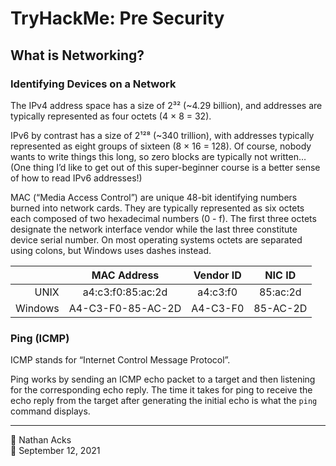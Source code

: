 # TryHackMe: Pre Security

## What is Networking?

### Identifying Devices on a Network

The IPv4 address space has a size of 2³² (~4.29 billion), and addresses are typically represented as four octets (4 × 8 = 32).

IPv6 by contrast has a size of 2¹²⁸ (~340 trillion), with addresses typically represented as eight groups of sixteen (8 × 16 = 128). Of course, nobody wants to write things this long, so zero blocks are typically not written… (One thing I’d like to get out of this super-beginner course is a better sense of how to read IPv6 addresses!)

MAC (“Media Access Control”) are unique 48-bit identifying numbers burned into network cards. They are typically represented as six octets each composed of two hexadecimal numbers (0 - f). The first three octets designate the network interface vendor while the last three constitute device serial number. On most operating systems octets are separated using colons, but Windows uses dashes instead.

|         | MAC Address       | Vendor ID | NIC ID   |
| -------:|:-----------------:|:---------:|:--------:| 
|    UNIX | a4:c3:f0:85:ac:2d |  a4:c3:f0 | 85:ac:2d |
| Windows | A4-C3-F0-85-AC-2D |  A4-C3-F0 | 85-AC-2D |

### Ping (ICMP)

ICMP stands for “Internet Control Message Protocol”.

Ping works by sending an ICMP echo packet to a target and then listening for the corresponding echo reply. The time it takes for ping to receive the echo reply from the target after generating the initial echo is what the `ping` command displays.

- - - -

<span aria-hidden="true">👤</span> Nathan Acks  
<span aria-hidden="true">📅</span> September 12, 2021
